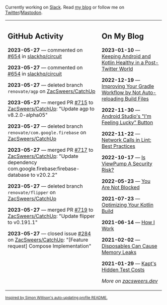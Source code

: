 Currently working on [Slack](https://slack.com/). Read [my blog](https://zacsweers.dev/) or follow me on [Twitter](https://twitter.com/ZacSweers)/[Mastodon](https://hachyderm.io/@ZacSweers).

<table><tr><td valign="top" width="60%">

## GitHub Activity
<!-- githubActivity starts -->
**2023-05-27** — commented on [#654](https://github.com/slackhq/circuit/pull/654#issuecomment-1565645203) in [slackhq/circuit](https://github.com/slackhq/circuit)

**2023-05-27** — commented on [#654](https://github.com/slackhq/circuit/pull/654#issuecomment-1565644187) in [slackhq/circuit](https://github.com/slackhq/circuit)

**2023-05-27** — deleted branch `renovate/agp` on [ZacSweers/CatchUp](https://github.com/ZacSweers/CatchUp)

**2023-05-27** — merged PR [#715](https://github.com/ZacSweers/CatchUp/pull/715) to [ZacSweers/CatchUp](https://github.com/ZacSweers/CatchUp): "Update agp to v8.2.0-alpha05"

**2023-05-27** — deleted branch `renovate/com.google.firebase` on [ZacSweers/CatchUp](https://github.com/ZacSweers/CatchUp)

**2023-05-27** — merged PR [#717](https://github.com/ZacSweers/CatchUp/pull/717) to [ZacSweers/CatchUp](https://github.com/ZacSweers/CatchUp): "Update dependency com.google.firebase:firebase-database to v20.2.2"

**2023-05-27** — deleted branch `renovate/flipper` on [ZacSweers/CatchUp](https://github.com/ZacSweers/CatchUp)

**2023-05-27** — merged PR [#719](https://github.com/ZacSweers/CatchUp/pull/719) to [ZacSweers/CatchUp](https://github.com/ZacSweers/CatchUp): "Update flipper to v0.191.1"

**2023-05-27** — closed issue [#284](https://github.com/ZacSweers/CatchUp/issues/284) on [ZacSweers/CatchUp](https://github.com/ZacSweers/CatchUp): "[Feature request] Compose Implementation"
<!-- githubActivity ends -->
</td><td valign="top" width="40%">

## On My Blog
<!-- blog starts -->
**2023-01-10** — [Keeping Android and Kotlin Healthy in a Post-Twitter World](https://www.zacsweers.dev/keeping-android-healthy/)

**2022-12-19** — [Improving Your Gradle Workflow by Not Auto-reloading Build Files](https://www.zacsweers.dev/improving-your-workflow-by-not-auto-reloading-build-files/)

**2022-11-30** — [Android Studio's "I'm Feeling Lucky" Button](https://www.zacsweers.dev/android-studios-im-feeling-lucky-button/)

**2022-11-22** — [Network Calls in Lint: Best Practices](https://www.zacsweers.dev/network-calls-in-lint-best-practices/)

**2022-10-17** — [Is ViewPump A Security Risk?](https://www.zacsweers.dev/is-viewpump-a-security-risk/)

**2022-05-23** — [You Are Not Blocked](https://www.zacsweers.dev/you-are-not-blocked/)

**2021-07-23** — [Optimizing Your Kotlin Build](https://www.zacsweers.dev/optimizing-your-kotlin-build/)

**2021-06-14** — [How I Work](https://www.zacsweers.dev/how-i-work/)

**2021-02-02** — [Disposables Can Cause Memory Leaks](https://www.zacsweers.dev/disposables-can-cause-memory-leaks/)

**2021-01-29** — [Kapt's Hidden Test Costs](https://www.zacsweers.dev/kapts-hidden-test-costs/)
<!-- blog ends -->
_More on [zacsweers.dev](https://zacsweers.dev/)_
</td></tr></table>

<sub><a href="https://simonwillison.net/2020/Jul/10/self-updating-profile-readme/">Inspired by Simon Willison's auto-updating profile README.</a></sub>